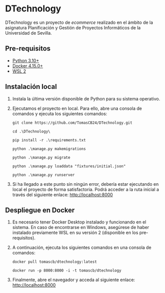 # DTechnology
DTechnology es un proyecto de *ecommerce* realizado en el ámbito de la asignatura Planificación y Gestión de Proyectos Informáticos de la Universidad de Sevilla.

## Pre-requisitos
- [Python 3.10+](https://www.python.org/downloads/)
- [Docker 4.15.0+](https://docs.docker.com/desktop/release-notes/)
- [WSL 2](https://wslstorestorage.blob.core.windows.net/wslblob/wsl_update_x64.msi)


## Instalación local
1. Instala la última versión disponible de Python para su sistema operativo.
2. Ejecutamos el proyecto en local. Para ello, abre una consola de comandos y ejecuta los siguientes comandos:
	```
    git clone https://github.com/TomasCB24/DTechnology.git
  
    cd .\DTechnology\
  
    pip install -r .\requirements.txt
  
    python .\manage.py makemigrations

    python .\manage.py migrate

    python .\manage.py loaddata "fixtures/initial.json"

    python .\manage.py runserver
    ```

3. Si ha llegado a este punto sin ningún error, debería estar ejecutando en local el proyecto de forma satisfactoria. Podrá acceder a la ruta inicial a través del siguiente enlace: [http://localhost:8000](http://localhost:8000) 
   
 
## Despliegue en Docker
1. Es necesario tener Docker Desktop instalado y funcionando en el sistema. En caso de encontrarse en Windows, asegúrese de haber instalado previamente WSL en su versión 2 (disponible en los pre-requisitos).

2. A continuación, ejecuta los siguientes comandos en una consola de comandos:
	  ```
    docker pull tomascb/dtechnology:latest
  
    docker run -p 8000:8000 -i -t tomascb/dtechnology
    ```

3. Finalmente, abre el navegador y acceda al siguiente enlace: [http://localhost:8000](http://localhost:8000)

